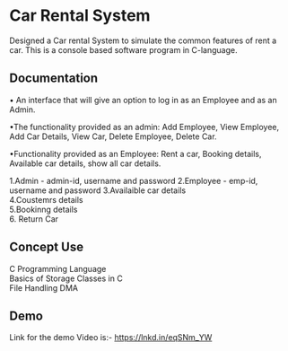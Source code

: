 
# Car Rental System

 

Designed a Car rental System to simulate the common features of rent a car. This is a console based software  program in C-language.
## Documentation



• An interface that will give an option to log in as an Employee and as an Admin.

•The functionality provided as an admin: Add Employee, View Employee, Add Car Details, View Car, Delete Employee, Delete Car.

•Functionality provided as an Employee: Rent a car, Booking details, Available car details, show all car details.

1.Admin - admin-id, username and password
2.Employee - emp-id, username and password
3.Availaible car details     
4.Coustemrs details  
5.Bookinng details  
6. Return Car



## Concept Use
C Programming Language  
Basics of Storage Classes in C  
File Handling 
DMA
## Demo

Link for the demo Video is:- https://lnkd.in/eqSNm_YW

